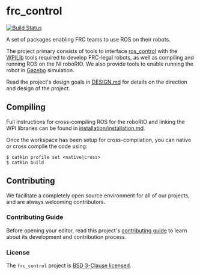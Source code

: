 # frc_control


[![Build Status](https://travis-ci.com/uwreact/frc_control.svg?branch=kinetic-devel)](https://travis-ci.com/uwreact/frc_control)

A set of packages enabling FRC teams to use ROS on their robots.

The project primary consists of tools to interface [ros_control](http://wiki.ros.org/ros_control) with the [WPILib](https://github.com/wpilibsuite/allwpilib) tools required to develop FRC-legal robots, as well as compiling and running ROS on the NI roboRIO.
We also provide tools to enable running the robot in [Gazebo](http://gazebosim.org/) simulation.

Read the project's design goals in [DESIGN.md](https://github.com/uwreact/frc_control/blob/kinetic-devel/DESIGN.md) for details on the direction and design of the project.

## Compiling

Full instructions for cross-compiling ROS for the roboRIO and linking the WPI libraries can be found in [installation/installation.md](https://github.com/uwreact/frc_control/blob/kinetic-devel/installation/installation.md).

Once the workspace has been setup for cross-compilation, you can native or cross compile the code using:

    $ catkin profile set <native|cross>
    $ catkin build

## Contributing

We facilitate a completely open source environment for all of our projects, and are always welcoming contributors.

### Contributing Guide

Before opening your editor, read this project's [contributing guide](https://github.com/uwreact/frc_control/blob/kinetic-devel/CONTRIBUTING.md) to learn about its development and contribution process.

### License

The `frc_control` project is [BSD 3-Clause licensed](https://github.com/uwreact/frc_control/blob/kinetic-devel/LICENSE).
